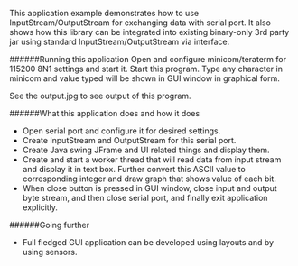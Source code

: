 This application example demonstrates how to use InputStream/OutputStream for exchanging data with 
serial port. It also shows how this library can be integrated into existing binary-only 3rd party
jar using standard InputStream/OutputStream via interface.

######Running this application
   Open and configure minicom/teraterm for 115200 8N1 settings and start it. Start this program.
   Type any character in minicom and value typed will be shown in GUI window in graphical form. 
   
   See the output.jpg to see output of this program.
   
######What this application does and how it does
   - Open serial port and configure it for desired settings.
   - Create InputStream and OutputStream for this serial port.
   - Create Java swing JFrame and UI related things and display them.
   - Create and start a worker thread that will read data from input stream and display it
     in text box. Further convert this ASCII value to corresponding integer and draw graph
     that shows value of each bit.
   - When close button is pressed in GUI window, close input and output byte stream, and
     then close serial port, and finally exit application explicitly.
	  
######Going further
   - Full fledged GUI application can be developed using layouts and by using sensors.
   

